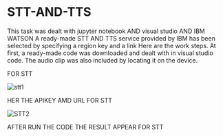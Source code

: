 # STT-AND-TTS
This task was dealt with jupyter notebook AND visual studio AND IBM WATSON 
A ready-made STT AND TTS service provided by IBM has been selected by specifying a region key and a link
Here are the work steps. At first, a ready-made code was downloaded and dealt with in visual studio code. The audio clip was also included by locating it on the device.

FOR STT 

![stt1](https://user-images.githubusercontent.com/85918620/126436123-ae16c0a8-c3af-4f8c-a7e3-6449b52e201d.png)


HER THE APIKEY AMD URL FOR STT

![STT2](https://user-images.githubusercontent.com/85918620/126437871-900ac9b5-14ea-4642-87db-1adf6fccb52a.png)

AFTER RUN THE CODE THE RESULT APPEAR  FOR STT 
